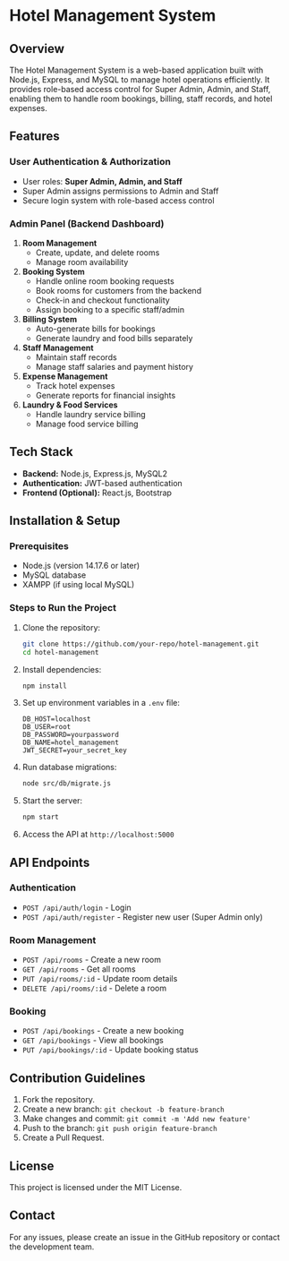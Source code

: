 # Hotel Management System

## Overview
The Hotel Management System is a web-based application built with Node.js, Express, and MySQL to manage hotel operations efficiently. It provides role-based access control for Super Admin, Admin, and Staff, enabling them to handle room bookings, billing, staff records, and hotel expenses.

## Features
### User Authentication & Authorization
- User roles: **Super Admin, Admin, and Staff**
- Super Admin assigns permissions to Admin and Staff
- Secure login system with role-based access control

### Admin Panel (Backend Dashboard)
1. **Room Management**
   - Create, update, and delete rooms
   - Manage room availability
2. **Booking System**
   - Handle online room booking requests
   - Book rooms for customers from the backend
   - Check-in and checkout functionality
   - Assign booking to a specific staff/admin
3. **Billing System**
   - Auto-generate bills for bookings
   - Generate laundry and food bills separately
4. **Staff Management**
   - Maintain staff records
   - Manage staff salaries and payment history
5. **Expense Management**
   - Track hotel expenses
   - Generate reports for financial insights
6. **Laundry & Food Services**
   - Handle laundry service billing
   - Manage food service billing

## Tech Stack
- **Backend:** Node.js, Express.js, MySQL2
- **Authentication:** JWT-based authentication
- **Frontend (Optional):** React.js, Bootstrap

## Installation & Setup
### Prerequisites
- Node.js (version 14.17.6 or later)
- MySQL database
- XAMPP (if using local MySQL)

### Steps to Run the Project
1. Clone the repository:
   ```sh
   git clone https://github.com/your-repo/hotel-management.git
   cd hotel-management
   ```
2. Install dependencies:
   ```sh
   npm install
   ```
3. Set up environment variables in a `.env` file:
   ```env
   DB_HOST=localhost
   DB_USER=root
   DB_PASSWORD=yourpassword
   DB_NAME=hotel_management
   JWT_SECRET=your_secret_key
   ```
4. Run database migrations:
   ```sh
   node src/db/migrate.js
   ```
5. Start the server:
   ```sh
   npm start
   ```
6. Access the API at `http://localhost:5000`

## API Endpoints
### Authentication
- `POST /api/auth/login` - Login
- `POST /api/auth/register` - Register new user (Super Admin only)

### Room Management
- `POST /api/rooms` - Create a new room
- `GET /api/rooms` - Get all rooms
- `PUT /api/rooms/:id` - Update room details
- `DELETE /api/rooms/:id` - Delete a room

### Booking
- `POST /api/bookings` - Create a new booking
- `GET /api/bookings` - View all bookings
- `PUT /api/bookings/:id` - Update booking status

## Contribution Guidelines
1. Fork the repository.
2. Create a new branch: `git checkout -b feature-branch`
3. Make changes and commit: `git commit -m 'Add new feature'`
4. Push to the branch: `git push origin feature-branch`
5. Create a Pull Request.

## License
This project is licensed under the MIT License.

## Contact
For any issues, please create an issue in the GitHub repository or contact the development team.

